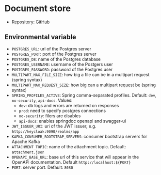 # Document store

- Repository: [GitHub](https://github.com/polito-WAII-2024/lab1-g13)

## Environmental variable

- `POSTGRES_URL`: url of the Postgres server
- `POSTGRES_PORT`: port of the Postgres server
- `POSTGRES_DB`: name of the Postgres database
- `POSTGRES_USERNAME`: username of the Postgers user
- `POSTGRES_PASSWORD`: password of the Postgres user
- `MULTIPART_MAX_FILE_SIZE`: how big a file can be in a multipart request (spring syntax)
- `MULTIPART_MAX_REQUEST_SIZE`: how big can a multipart request be (spring syntax)
- `SPRING_PROFILES_ACTIVE`: Spring comma-separated profiles. Default: `dev`, `no-security`, `api-docs`. Values:
    - `dev`: db logs and errors are returned on responses
    - `prod`: need to specify postgres connections
    - `no-security`: filers are disables
    - `api-docs`: enables springdoc openapi and swagger-ui
- `JWT_ISSUER_URI`: uri of the JWT issuer, e.g. `http://keycloak:9090/realms/app`
- `KAFKA_CONSUMER_BOOTSTRAP_SERVERS`: consumer bootstrap servers for Apache Kafka
- `ATTACHMENT_TOPIC`: name of the attachment topic. Default: `attachment.json`
- `OPENAPI_BASE_URL`: base url of this service that will appear in the OpenAPI documentation.
  Default `http://localhost:${PORT}`
- `PORT`: server port. Default: `8080`
